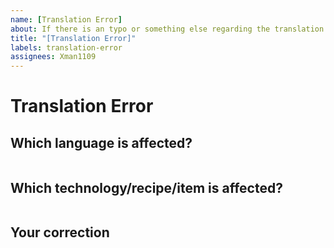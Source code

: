 ```yaml
---
name: [Translation Error]
about: If there is an typo or something else regarding the translation of the mod use this template!
title: "[Translation Error]"
labels: translation-error
assignees: Xman1109
---
```


# Translation Error

## Which language is affected?

```

```

## Which technology/recipe/item is affected?

```

```

## Your correction

```

```
